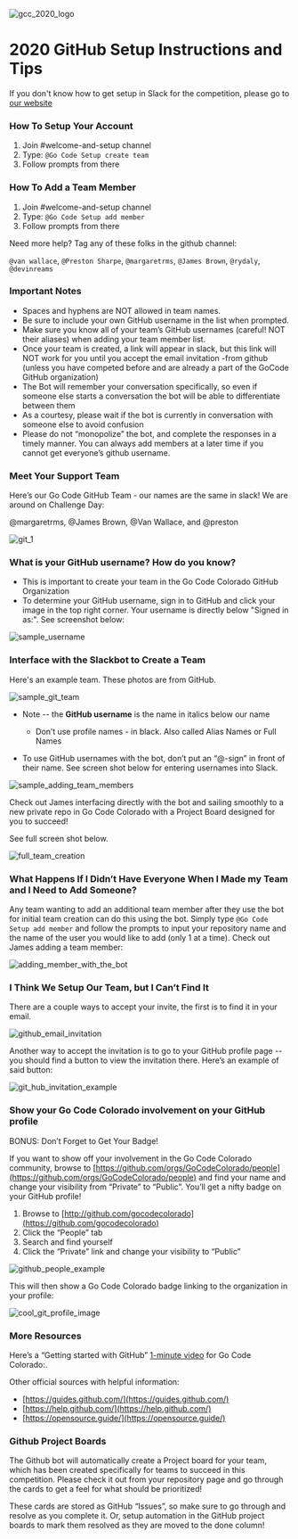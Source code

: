 ![gcc_2020_logo](https://github.com/GoCodeColorado/GoCodeColorado-kbase-public/blob/master/Images/GC20_Logo_Condensed_transp%20-%20Copy.png)

# 2020 GitHub Setup Instructions and Tips

If you don't know how to get setup in Slack for the competition, please go to [our website](https://gocode.colorado.gov/compete/join-us-on-slack/)

### How To Setup Your Account
  1. Join #welcome-and-setup channel
  2. Type: `@Go Code Setup create team`
  3. Follow prompts from there

### How To Add a Team Member
  1. Join #welcome-and-setup channel
  2. Type: `@Go Code Setup add member`
  3. Follow prompts from there

Need more help? Tag any of these folks in the github channel:

`@van wallace`, `@Preston Sharpe`, `@margaretrms`, `@James Brown`, `@rydaly`, `@devinreams`

### Important Notes

  - Spaces and hyphens are NOT allowed in team names.
  - Be sure to include your own GitHub username in the list when prompted.
  - Make sure you know all of your team’s GitHub usernames (careful! NOT their aliases) when adding your team member list.
  - Once your team is created, a link will appear in slack, but this link will NOT work for you until you accept the email invitation -from github (unless you have competed before and are already a part of the GoCode GitHub organization)
  - The Bot will remember your conversation specifically, so even if someone else starts a conversation the bot will be able to differentiate between them
  - As a courtesy, please wait if the bot is currently in conversation with someone else to avoid confusion
  - Please do not “monopolize” the bot, and complete the responses in a timely manner. You can always add members at a later time if you cannot get everyone’s github username.

### Meet Your Support Team

Here’s our Go Code GitHub Team - our names are the same in slack! We are around on Challenge Day:

@margaretrms, @James Brown, @Van Wallace, and @preston

![git_1](./images/git_1.PNG)

### What is your GitHub username? How do you know?

- This is important to create your team in the Go Code Colorado GitHub Organization
- To determine your GitHub username, sign in to GitHub and click your image in the top right corner. Your username is directly below "Signed in as:". See screenshot below:

![sample_username](./images/git_2.PNG)

### Interface with the Slackbot to Create a Team

Here's an example team. These photos are from GitHub.

![sample_git_team](./images/git_3.PNG)

- Note -- the **GitHub username** is the name in italics below our name
  - Don’t use profile names - in black. Also called Alias Names or Full Names

- To use GitHub usernames with the bot, don’t put an “@-sign” in front of their name. See screen shot below for entering usernames into Slack.

![sample_adding_team_members](./images/git_4.PNG)

Check out James interfacing directly with the bot and sailing smoothly to a new private repo in Go Code Colorado with a Project Board designed for you to succeed!

See full screen shot below.

![full_team_creation](./images/git_5.PNG)

### What Happens If I Didn’t Have Everyone When I Made my Team and I Need to Add Someone?

Any team wanting to add an additional team member after they use the bot for initial team creation can do this using the bot. Simply type `@Go Code Setup add member` and follow the prompts to input your repository name and the name of the user you would like to add (only 1 at a time).
Check out James adding a team member:

![adding_member_with_the_bot](./images/git_6.PNG)

### I Think We Setup Our Team, but I Can’t Find It

There are a couple ways to accept your invite, the first is to find it in your email.

![github_email_invitation](./images/git_7.PNG)

Another way to accept the invitation is to go to your GitHub profile page -- you should find a button to view the invitation there. Here’s an example of said button:

![git_hub_invitation_example](./images/git_8.PNG)

### Show your Go Code Colorado involvement on your GitHub profile

BONUS: Don’t Forget to Get Your Badge!

If you want to show off your involvement in the Go Code Colorado community, browse to [https://github.com/orgs/GoCodeColorado/people](https://github.com/orgs/GoCodeColorado/people) and find your name and change your visibility from “Private” to “Public”. You’ll get a nifty badge on your GitHub profile!


1. Browse to [http://github.com/gocodecolorado](https://github.com/gocodecolorado)
1. Click the “People” tab
2. Search and find yourself
3. Click the “Private” link and change your visibility to “Public”


![github_people_example](./images/git_9.PNG)

This will then show a Go Code Colorado badge linking to the organization in your profile:

![cool_git_profile_image](./images/git_10.PNG)

### More Resources

Here’s a “Getting started with GitHub” [1-minute video](https://www.youtube.com/watch?v=QoqWEqAufOE) for Go Code Colorado:.

Other official sources with helpful information:

- [https://guides.github.com/](https://guides.github.com/)
- [https://help.github.com/](https://help.github.com/)
- [https://opensource.guide/](https://opensource.guide/)

### Github Project Boards

The Github bot will automatically create a Project board for your team, which has been created specifically for teams to succeed in this competition. Please check it out from your repository page and go through the cards to get a feel for what should be prioritized!

These cards are stored as GitHub “Issues”, so make sure to go through and resolve as you complete it. Or, setup automation in the GitHub project boards to mark them resolved as they are moved to the done column!
